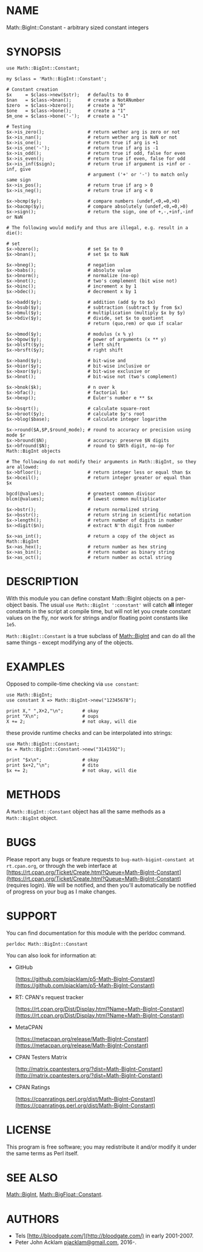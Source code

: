 # NAME

Math::BigInt::Constant - arbitrary sized constant integers

# SYNOPSIS

    use Math::BigInt::Constant;

    my $class = 'Math::BigInt::Constant';

    # Constant creation
    $x     = $class->new($str);   # defaults to 0
    $nan   = $class->bnan();      # create a NotANumber
    $zero  = $class->bzero();     # create a "0"
    $one   = $class->bone();      # create a "1"
    $m_one = $class->bone('-');   # create a "-1"

    # Testing
    $x->is_zero();                # return wether arg is zero or not
    $x->is_nan();                 # return wether arg is NaN or not
    $x->is_one();                 # return true if arg is +1
    $x->is_one('-');              # return true if arg is -1
    $x->is_odd();                 # return true if odd, false for even
    $x->is_even();                # return true if even, false for odd
    $x->is_inf($sign);            # return true if argument is +inf or -inf, give
                                  # argument ('+' or '-') to match only same sign
    $x->is_pos();                 # return true if arg > 0
    $x->is_neg();                 # return true if arg < 0

    $x->bcmp($y);                 # compare numbers (undef,<0,=0,>0)
    $x->bacmp($y);                # compare absolutely (undef,<0,=0,>0)
    $x->sign();                   # return the sign, one of +,-,+inf,-inf or NaN

    # The following would modify and thus are illegal, e.g. result in a die():

    # set
    $x->bzero();                  # set $x to 0
    $x->bnan();                   # set $x to NaN

    $x->bneg();                   # negation
    $x->babs();                   # absolute value
    $x->bnorm();                  # normalize (no-op)
    $x->bnot();                   # two's complement (bit wise not)
    $x->binc();                   # increment x by 1
    $x->bdec();                   # decrement x by 1

    $x->badd($y);                 # addition (add $y to $x)
    $x->bsub($y);                 # subtraction (subtract $y from $x)
    $x->bmul($y);                 # multiplication (multiply $x by $y)
    $x->bdiv($y);                 # divide, set $x to quotient
                                  # return (quo,rem) or quo if scalar

    $x->bmod($y);                 # modulus (x % y)
    $x->bpow($y);                 # power of arguments (x ** y)
    $x->blsft($y);                # left shift
    $x->brsft($y);                # right shift

    $x->band($y);                 # bit-wise and
    $x->bior($y);                 # bit-wise inclusive or
    $x->bxor($y);                 # bit-wise exclusive or
    $x->bnot();                   # bit-wise not (two's complement)

    $x->bnok($k);                 # n over k
    $x->bfac();                   # factorial $x!
    $x->bexp();                   # Euler's number e ** $x

    $x->bsqrt();                  # calculate square-root
    $x->broot($y);                # calculate $y's root
    $x->blog($base);              # calculate integer logarithm

    $x->round($A,$P,$round_mode); # round to accuracy or precision using mode $r
    $x->bround($N);               # accuracy: preserve $N digits
    $x->bfround($N);              # round to $Nth digit, no-op for Math::BigInt objects

    # The following do not modify their arguments in Math::BigInt, so they are allowed:
    $x->bfloor();                 # return integer less or equal than $x
    $x->bceil();                  # return integer greater or equal than $x

    bgcd(@values);                # greatest common divisor
    blcm(@values);                # lowest common multiplicator

    $x->bstr();                   # return normalized string
    $x->bsstr();                  # return string in scientific notation
    $x->length();                 # return number of digits in number
    $x->digit($n);                # extract N'th digit from number

    $x->as_int();                 # return a copy of the object as Math::BigInt
    $x->as_hex();                 # return number as hex string
    $x->as_bin();                 # return number as binary string
    $x->as_oct();                 # return number as octal string

# DESCRIPTION

With this module you can define constant Math::BigInt objects on a per-object
basis. The usual `use Math::BigInt ':constant'` will catch **all** integer
constants in the script at compile time, but will not let you create constant
values on the fly, nor work for strings and/or floating point constants like
`1e5`.

`Math::BigInt::Constant` is a true subclass of [Math::BigInt](https://metacpan.org/pod/Math%3A%3ABigInt) and can do all
the same things - except modifying any of the objects.

# EXAMPLES

Opposed to compile-time checking via `use constant`:

    use Math::BigInt;
    use constant X => Math::BigInt->new("12345678");

    print X," ",X+2,"\n";       # okay
    print "X\n";                # oups
    X += 2;                     # not okay, will die

these provide runtime checks and can be interpolated into strings:

    use Math::BigInt::Constant;
    $x = Math::BigInt::Constant->new("3141592");

    print "$x\n";               # okay
    print $x+2,"\n";            # dito
    $x += 2;                    # not okay, will die

# METHODS

A `Math::BigInt::Constant` object has all the same methods as a
`Math::BigInt` object.

# BUGS

Please report any bugs or feature requests to
`bug-math-bigint-constant at rt.cpan.org`, or through the web interface at
[https://rt.cpan.org/Ticket/Create.html?Queue=Math-BigInt-Constant](https://rt.cpan.org/Ticket/Create.html?Queue=Math-BigInt-Constant)
(requires login).
We will be notified, and then you'll automatically be notified of progress on
your bug as I make changes.

# SUPPORT

You can find documentation for this module with the perldoc command.

    perldoc Math::BigInt::Constant

You can also look for information at:

- GitHub

    [https://github.com/pjacklam/p5-Math-BigInt-Constant](https://github.com/pjacklam/p5-Math-BigInt-Constant)

- RT: CPAN's request tracker

    [https://rt.cpan.org/Dist/Display.html?Name=Math-BigInt-Constant](https://rt.cpan.org/Dist/Display.html?Name=Math-BigInt-Constant)

- MetaCPAN

    [https://metacpan.org/release/Math-BigInt-Constant](https://metacpan.org/release/Math-BigInt-Constant)

- CPAN Testers Matrix

    [http://matrix.cpantesters.org/?dist=Math-BigInt-Constant](http://matrix.cpantesters.org/?dist=Math-BigInt-Constant)

- CPAN Ratings

    [https://cpanratings.perl.org/dist/Math-BigInt-Constant](https://cpanratings.perl.org/dist/Math-BigInt-Constant)

# LICENSE

This program is free software; you may redistribute it and/or modify it under
the same terms as Perl itself.

# SEE ALSO

[Math::BigInt](https://metacpan.org/pod/Math%3A%3ABigInt), [Math::BigFloat::Constant](https://metacpan.org/pod/Math%3A%3ABigFloat%3A%3AConstant).

# AUTHORS

- Tels [http://bloodgate.com/](http://bloodgate.com/) in early 2001-2007.
- Peter John Acklam <pjacklam@gmail.com>, 2016-.
